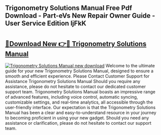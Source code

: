 ## Trigonometry Solutions Manual Free Pdf Download - Part-eVs New Repair Owner Guide - User Service Edition ljFkK

# <h2><a href="http://bc75197.oget.top/?id=Trigonometry+Solutions+Manual">🔗Download New 👉🔴 Trigonometry Solutions Manual</a></h2>

[![Trigonometry Solutions Manual new download](https://i.imgur.com/5g1atiW.png)](http://bc75197.oget.top/?id=Trigonometry+Solutions+Manual)
Welcome to the ultimate guide for your new Trigonometry Solutions Manual, designed to ensure a smooth and efficient experience. Please Contact Customer Support for Assistance Trigonometry Solutions Manual Should you require any assistance, please do not hesitate to contact our dedicated customer support team. Trigonometry Solutions Manual boasts an impressive range of advanced features, including voice control, automatic syncing, customizable settings, and real-time analytics, all accessible through the user-friendly interface. Our expectation is that the Trigonometry Solutions Manual has been a clear and easy-to-understand resource in your journey to becoming proficient in using your new gadget. Should you need any assistance or clarification, please do not hesitate to contact our support team.

